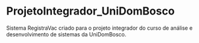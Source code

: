 # ProjetoIntegrador_UniDomBosco
Sistema RegistraVac criado para o projeto integrador do curso de análise e desenvolvimento de sistemas da UniDomBosco.
